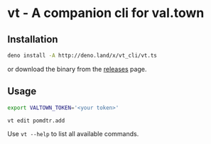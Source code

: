# vt - A companion cli for val.town

## Installation

```bash
deno install -A http://deno.land/x/vt_cli/vt.ts
```

or download the binary from the [releases](https://github.com/pomdtr/vt/releases) page.

## Usage

```bash
export VALTOWN_TOKEN='<your token>'

vt edit pomdtr.add
```

Use `vt --help` to list all available commands.

